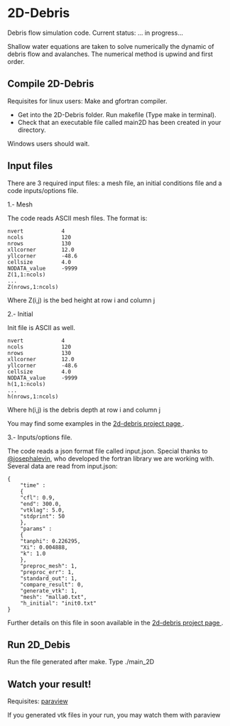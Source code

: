 2D-Debris
=========

Debris flow simulation code. Current status: ... in progress...

Shallow water equations are taken to solve numerically the dynamic of debris flow and avalanches. The numerical method is upwind and first order.


Compile 2D-Debris
-----------------

Requisites for linux users: Make and gfortran compiler. 

* Get into the 2D-Debris folder. Run makefile (Type make in terminal).
* Check that an executable file called main2D has been created in your directory. 

Windows users should wait. 

Input files
-----------

There are 3 required input files: a mesh file, an initial conditions file and a code inputs/options file.

1.- Mesh

The code reads ASCII mesh files. The format is:

    nvert      	     4
    ncols      	     120
    nrows      	     130
    xllcorner  	     12.0
    yllcorner 	     -48.6
    cellsize	     4.0
    NODATA_value     -9999
    Z(1,1:ncols) 
    ...
    Z(nrows,1:ncols)

Where Z(i,j) is the bed height at row i and column j

2.- Initial

Init file is ASCII as well. 

    nvert      	     4
    ncols      	     120
    nrows      	     130
    xllcorner  	     12.0
    yllcorner 	     -48.6
    cellsize	     4.0
    NODATA_value     -9999
    h(1,1:ncols) 
    ...
    h(nrows,1:ncols)

Where h(i,j) is the debris depth at row i and column j

You may find some examples in the [2d-debris project page ](http://guisanchez.github.com/2D-Debris/).

3.- Inputs/options file.

The code reads a json format file called input.json. Special thanks to [@josephalevin](https://github.com/josephalevin/fson), who developed the fortran library we are working with. Several data are read from input.json:

	{
    	"time" : 
    	{
		"cfl": 0.9,
		"end": 300.0,
		"vtklag": 5.0,
		"stdprint": 50
    	},
    	"params" : 
    	{
		"tanphi": 0.226295,
		"Xi": 0.004888,
		"k": 1.0
    	},
    	"preproc_mesh": 1,
    	"preproc_err": 1,
    	"standard_out": 1,
    	"compare_result": 0,
    	"generate_vtk": 1,
    	"mesh": "malla0.txt",
    	"h_initial": "init0.txt"
	}
    	
Further details on this file in soon available in the [2d-debris project page ](http://guisanchez.github.com/2D-Debris/).

    
Run 2D_Debis
------------

Run the file generated after make. Type ./main_2D

Watch your result!
------------------

Requisites: [paraview](http://www.paraview.org)

If you generated vtk files in your run, you may watch them with paraview